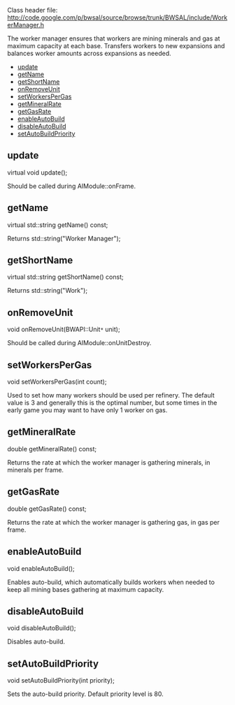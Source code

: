 Class header file: http://code.google.com/p/bwsal/source/browse/trunk/BWSAL/include/WorkerManager.h

The worker manager ensures that workers are mining minerals and gas at maximum capacity at each base. Transfers workers to new expansions and balances worker amounts across expansions as needed.

  * [update](#update.md)
  * [getName](#getName.md)
  * [getShortName](#getShortName.md)
  * [onRemoveUnit](#onRemoveUnit.md)
  * [setWorkersPerGas](#setWorkersPerGas.md)
  * [getMineralRate](#getMineralRate.md)
  * [getGasRate](#getGasRate.md)
  * [enableAutoBuild](#enableAutoBuild.md)
  * [disableAutoBuild](#disableAutoBuild.md)
  * [setAutoBuildPriority](#setAutoBuildPriority.md)

## update ##
virtual void update();

Should be called during AIModule::onFrame.

## getName ##
virtual std::string getName() const;

Returns std::string("Worker Manager");

## getShortName ##
virtual std::string getShortName() const;

Returns std::string("Work");

## onRemoveUnit ##
void onRemoveUnit(BWAPI::Unit`*` unit);

Should be called during AIModule::onUnitDestroy.

## setWorkersPerGas ##
void setWorkersPerGas(int count);

Used to set how many workers should be used per refinery. The default value is 3 and generally this is the optimal number, but some times in the early game you may want to have only 1 worker on gas.

## getMineralRate ##
double getMineralRate() const;

Returns the rate at which the worker manager is gathering minerals, in minerals per frame.

## getGasRate ##
double getGasRate() const;

Returns the rate at which the worker manager is gathering gas, in gas per frame.

## enableAutoBuild ##
void enableAutoBuild();

Enables auto-build, which automatically builds workers when needed to keep all mining bases gathering at maximum capacity.

## disableAutoBuild ##
void disableAutoBuild();

Disables auto-build.

## setAutoBuildPriority ##
void setAutoBuildPriority(int priority);

Sets the auto-build priority. Default priority level is 80.